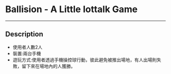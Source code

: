 # Ballision - A Little Iottalk Game
---
## Description
+ 使用者人數2人
+ 裝置:兩台手機
+ 遊玩方式:使用者透過手機操控球行動，彼此避免被推出場地，有人出場則失敗，留下來在場地內的人獲勝。
